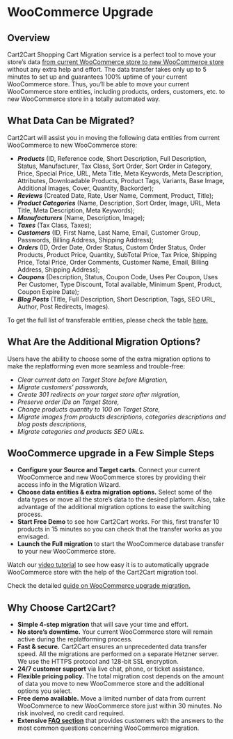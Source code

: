 # WooCommerce Upgrade
## Overview
Cart2Cart Shopping Cart Migration service is a perfect tool to move your store’s data [from current WooCommerce store to new WooCommerce store](https://www.shopping-cart-migration.com/shopping-cart-migration-options/6714-woocommerce-to-woocommerce-migration?utm_source=github.com&utm_medium=referral&utm_campaign=optimized-page) without any extra help and effort. The data transfer takes only up to 5 minutes to set up and guarantees 100% uptime of your current WooCommerce store. Thus, you’ll be able to move your current WooCommerce store entities, including products, orders, customers, etc. to new WooCommerce store in a totally automated way.

## What Data Can be Migrated?
Cart2Cart will assist you in moving the following data entities from current WooCommerce to new WooCommerce store:
* **_Products_** (ID, Reference code, Short Description, Full Description, Status, Manufacturer, Tax Class, Sort Order, Sort Order in Category, Price, Special Price, URL, Meta Title, Meta Keywords, Meta Description, Attributes, Downloadable Products, Product Tags, Variants, Base Image, Additional Images, Cover, Quantity, Backorder);
* **_Reviews_** (Created Date, Rate, User Name, Comment, Product, Title);
* **_Product Categories_** (Name, Description, Sort Order, Image, URL, Meta Title, Meta Description, Meta Keywords);
* **_Manufacturers_** (Name, Description, Image);
* **_Taxes_** (Tax Class, Taxes);
* **_Customers_** (ID, First Name, Last Name, Email, Customer Group, Passwords, Billing Address, Shipping Address);
* **_Orders_** (ID, Order Date, Order Status, Custom Order Status, Order Products, Product Price, Quantity, SubTotal Price, Tax Price, Shipping Price, Total Price, Order Comments, Customer Name, Email, Billing Address, Shipping Address);
* **_Coupons_** (Description, Status, Coupon Code, Uses Per Coupon, Uses Per Customer, Type Discount, Total available, Minimum Spent, Product, Coupon Expire Date);
* **_Blog Posts_** (Title, Full Description, Short Description, Tags, SEO URL, Author, Post Redirects, Images).


To get the full list of transferable entities, please check the table [here.](https://www.shopping-cart-migration.com/shopping-cart-migration-options/6714-woocommerce-to-woocommerce-migration?utm_source=github.com&utm_medium=referral&utm_campaign=optimized-page)

## What Are the Additional Migration Options?
Users have the ability to choose some of the extra migration options to make the replatforming even more seamless and trouble-free:
* _Clear current data on Target Store before Migration,_
* _Migrate customers' passwords,_
* _Create 301 redirects on your target store after migration,_
* _Preserve order IDs on Target Store,_
* _Change products quantity to 100 on Target Store,_
* _Migrate images from products descriptions, categories descriptions and blog posts descriptions,_
* _Migrate categories and products SEO URLs._

## WooCommerce upgrade in a Few Simple Steps
* **Configure your Source and Target carts.** Connect your current WooCommerce and new WooCommerce stores by providing their access info in the Migration Wizard.
* **Choose data entities & extra migration options.** Select some of the data types or move all the store’s data to the desired platform. Also, take advantage of the additional migration options to ease the switching process.
* **Start Free Demo** to see how Cart2Cart works. For this, first transfer 10 products in 15 minutes so you can check that the transfer works as you envisaged.
* **Launch the Full migration** to start the WooCommerce database transfer to your new WooCommerce store.


Watch our [video tutorial](https://www.youtube.com/watch?v=s2GOhMTaA8M?utm_source=github.com&utm_medium=referral&utm_term=woocommerce-upgrade&utm_campaign=optimized-page) to see how easy it is to automatically upgrade WooCommerce store with the help of the Cart2Cart migration tool.

Check the detailed [guide on WooCommerce upgrade migration.](https://www.shopping-cart-migration.com/migration-guides/upgrade-woocommerce-to-3-7-hands-free-approach?utm_source=github.com&utm_medium=referral&utm_term=woocommerce-upgrade&utm_campaign=optimized-page)


## Why Choose Cart2Cart?
* **Simple 4-step migration** that will save your time and effort.
* **No store’s downtime.** Your current WooCommerce store will remain active during the replatforming process.
* **Fast & secure.** Cart2Cart ensures an unprecedented data transfer speed. All the migrations are performed on a separate Hetzner server. We use the HTTPS protocol and 128-bit SSL encryption.
* **24/7 customer support** via live chat, phone, or ticket assistance.
* **Flexible pricing policy.** The total migration cost depends on the amount of data you move to new WooCommerce store and the additional options you select.
* **Free demo available.** Move a limited number of data from current WooCommerce to new WooCommerce store just within 30 minutes. No risk involved, no credit card required.
* **Extensive [FAQ section](https://www.shopping-cart-migration.com/faq/45-woocommerce?utm_source=github.com&utm_medium=referral&utm_term=woocommerce-upgrade&utm_campaign=optimized-page)** that provides customers with the answers to the most common questions concerning WooCommerce migration.
